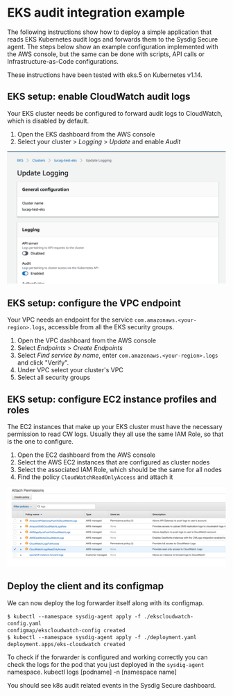 # EKS audit integration example

The following instructions show how to deploy a simple application that reads EKS Kubernetes audit logs and forwards them to the Sysdig Secure agent.
The steps below show an example configuration implemented with the AWS console, but the same can be done with scripts, API calls or Infrastructure-as-Code configurations.

These instructions have been tested with eks.5 on Kubernetes v1.14.

## EKS setup: enable CloudWatch audit logs

Your EKS cluster needs be configured to forward audit logs to CloudWatch, which is disabled by default.

1. Open the EKS dashboard from the AWS console
1. Select your cluster > _Logging_ > _Update_ and enable _Audit_

![Audit Enabled](readme_img/audit_logs.png)

## EKS setup: configure the VPC endpoint

Your VPC needs an endpoint for the service `com.amazonaws.<your-region>.logs`, accessible from all the EKS security groups.

1. Open the VPC dashboard from the AWS console
1. Select _Endpoints_ > _Create Endpoints_
1. Select _Find service by name_, enter `com.amazonaws.<your-region>.logs` and click "Verify".
1. Under VPC select your cluster's VPC
1. Select all security groups

## EKS setup: configure EC2 instance profiles and roles

The EC2 instances that make up your EKS cluster must have the necessary permission to read CW logs. Usually they all use the same IAM Role, so that is the one to configure.

1. Open the EC2 dashboard from the AWS console
1. Select the AWS EC2 instances that are configured as cluster nodes
1. Select the associated IAM Role, which should be the same for all nodes
1. Find the policy `CloudWatchReadOnlyAccess` and attach it

![Permissions](readme_img/attach_permissions.png)

## Deploy the client and its configmap

We can now deploy the log forwarder itself along with its configmap.

```
$ kubectl --namespace sysdig-agent apply -f ./ekscloudwatch-config.yaml
configmap/ekscloudwatch-config created
$ kubectl --namespace sysdig-agent apply -f ./deployment.yaml
deployment.apps/eks-cloudwatch created
```

To check if the forwarder is configured and working correctly you can check the logs for the pod that you just deployed in the `sysdig-agent` namespace. 
kubectl logs [podname] -n [namespace name]

You should see k8s audit related events in the Sysdig Secure dashboard.
